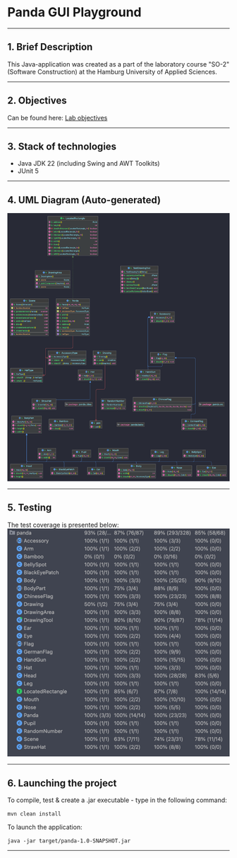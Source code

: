 # Panda GUI Playground
___
## 1. Brief Description
This Java-application was created as a part of the laboratory course "SO-2" (Software Construction) at the
Hamburg University of Applied Sciences.
___
## 2. Objectives
Can be found here: [Lab objectives](tasks/)
___
## 3. Stack of technologies
* Java JDK 22 (including Swing and AWT Toolkits)
* JUnit 5
___
## 4. UML Diagram (Auto-generated)
![Alt text](/ClassDiagram.png)
___
## 5. Testing 
The test coverage is presented below:
<br />
![Alt text](/Coverage.png)
___
## 6. Launching the project
To compile, test & create a .jar executable - type in the following command:
```
mvn clean install
```
To launch the application:
```
java -jar target/panda-1.0-SNAPSHOT.jar
```
___
